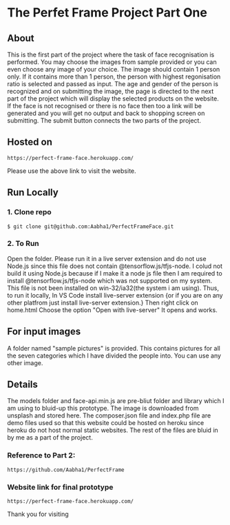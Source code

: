 # The Perfet Frame Project Part One

## About

This is the first part of the project where the task of face recognisation is performed.
You may choose the images from sample provided or you can even choose any image of your choice.
The image should contain 1 person only. If it contains more than 1 person, the person with highest regonisation ratio is selected and passed as input. The age and gender of the person is recognized and on submitting the image, the page is directed to the next part of the project which will display the selected products on the website. If the face is not recognised or there is no face then too a link will be generated and you will get no output and back to shopping screen on submitting. The submit button connects the two parts of the project.

## Hosted on

```
https://perfect-frame-face.herokuapp.com/

```

Please use the above link to visit the website.

## Run Locally

### 1. Clone repo

```
$ git clone git@github.com:Aabha1/PerfectFrameFace.git

```

### 2. To Run

Open the folder.
Please run it in a live server extension and do not use Node.js since this file does not contain @tensorflow.js/tfjs-node. I colud not build it using Node.js because if I make it a node js file then I am required to install @tensorflow.js/tfjs-node which was not supported on my system. This file is not been installed on win-32/ia32(the system i am using).
Thus, to run it locally,
In VS Code install live-server extension {or if you are on any other platfrom just install live-server extension.}
Then right click on home.html
Choose the option "Open with live-server"
It opens and works.

## For input images

A folder named "sample pictures" is provided. This contains pictures for all the seven categories which I have divided the people into. You can use any other image.

## Details

The models folder and face-api.min.js are pre-bliut folder and library which I am using to bluid-up this prototype. The image is downloaded from unsplash and stored here. The composer.json file and index.php file are demo files used so that this website could be hosted on heroku since heroku do not host normal static websites. The rest of the files are bluid in by me as a part of the project.

### Reference to Part 2:

```
https://github.com/Aabha1/PerfectFrame
```

### Website link for final prototype

```
https://perfect-frame-face.herokuapp.com/
```

Thank you for visiting
